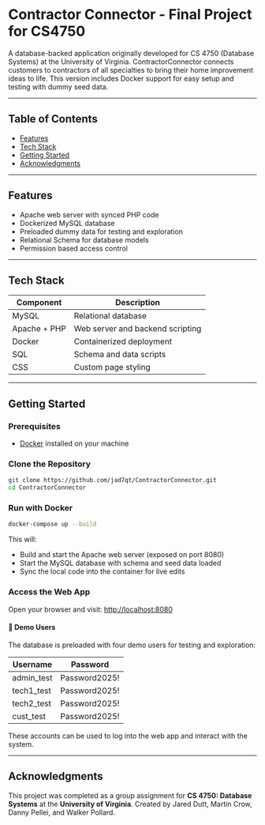 # Contractor Connector - Final Project for CS4750

A database-backed application originally developed for CS 4750 (Database Systems) at the University of Virginia. ContractorConnector connects customers to contractors of all specialties to bring their home improvement ideas to life. This version includes Docker support for easy setup and testing with dummy seed data.

---

## Table of Contents

- [Features](#features)
- [Tech Stack](#tech-stack)
- [Getting Started](#getting-started)
- [Acknowledgments](#acknowledgments)

---

## Features

- Apache web server with synced PHP code
- Dockerized MySQL database
- Preloaded dummy data for testing and exploration
- Relational Schema for database models
- Permission based access control

---

## Tech Stack

| Component     | Description                        |
|---------------|------------------------------------|
| MySQL         | Relational database                |
| Apache + PHP  | Web server and backend scripting   |
| Docker        | Containerized deployment           |
| SQL           | Schema and data scripts            |
| CSS           | Custom page styling                |

---

## Getting Started

### Prerequisites

- [Docker](https://www.docker.com/get-started) installed on your machine

### Clone the Repository

```bash
git clone https://github.com/jad7qt/ContractorConnector.git
cd ContractorConnector
```

### Run with Docker

```bash
docker-compose up --build
```

This will:
- Build and start the Apache web server (exposed on port 8080)
- Start the MySQL database with schema and seed data loaded
- Sync the local code into the container for live edits

### Access the Web App

Open your browser and visit:
[http://localhost:8080](http://localhost:8080)


#### 👤 Demo Users

The database is preloaded with four demo users for testing and exploration:

| Username      | Password       |
|---------------|----------------|
| admin_test    | Password2025!  |
| tech1_test    | Password2025!  |
| tech2_test    | Password2025!  |
| cust_test     | Password2025!  |

These accounts can be used to log into the web app and interact with the system.

---

## Acknowledgments

This project was completed as a group assignment for **CS 4750: Database Systems** at the **University of Virginia**. Created by Jared Dutt, Martin Crow, Danny Pellei, and Walker Pollard. 

